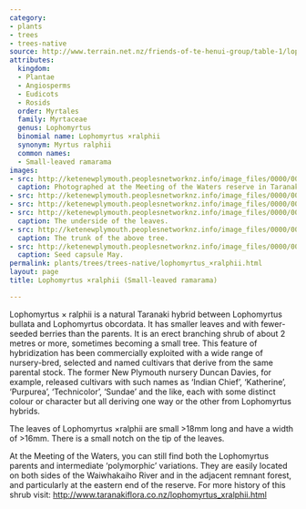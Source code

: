 ```yaml
---
category:
- plants
- trees
- trees-native
source: http://www.terrain.net.nz/friends-of-te-henui-group/table-1/lophomyrtus-ralphii-small-leaved-ramarama.html
attributes:
  kingdom:
  - Plantae
  - Angiosperms
  - Eudicots
  - Rosids
  order: Myrtales
  family: Myrtaceae
  genus: Lophomyrtus
  binomial name: Lophomyrtus ×ralphii
  synonym: Myrtus ralphii
  common names:
  - Small-leaved ramarama
images:
- src: http://ketenewplymouth.peoplesnetworknz.info/image_files/0000/0005/7144/Lophomyrtus_X_ralphii.JPG
  caption: Photographed at the Meeting of the Waters reserve in Taranaki.
- src: http://ketenewplymouth.peoplesnetworknz.info/image_files/0000/0005/7124/Lophomyrtus_X_ralphii-001.JPG
- src: http://ketenewplymouth.peoplesnetworknz.info/image_files/0000/0005/7154/Lophomyrtus_X_ralphii.JPG
- src: http://ketenewplymouth.peoplesnetworknz.info/image_files/0000/0005/7149/Lophomyrtus_X_ralphii-003.JPG
  caption: The underside of the leaves.
- src: http://ketenewplymouth.peoplesnetworknz.info/image_files/0000/0005/7139/Lophomyrtus_X_ralphii-004.JPG
  caption: The trunk of the above tree.
- src: http://ketenewplymouth.peoplesnetworknz.info/image_files/0000/0005/7129/Lophomyrtus_X_ralphii-002.JPG
  caption: Seed capsule May.
permalink: plants/trees/trees-native/lophomyrtus_×ralphii.html
layout: page
title: Lophomyrtus ×ralphii (Small-leaved ramarama)

---
```

Lophomyrtus × ralphii is a natural Taranaki hybrid between Lophomyrtus bullata and Lophomyrtus obcordata. It has smaller leaves and with fewer-seeded berries than the parents. It is an erect branching shrub of about 2 metres or more, sometimes becoming a small tree. This feature of hybridization has been commercially exploited with a wide range of nursery-bred, selected and named cultivars that derive from the same parental stock. The former New Plymouth nursery Duncan Davies, for example, released cultivars with such names as ‘Indian Chief’, ‘Katherine’, ‘Purpurea’, ‘Technicolor’, ‘Sundae’ and the like, each with some distinct colour or character but all deriving one way or the other from Lophomyrtus hybrids.</p> <p>The leaves of Lophomyrtus ×ralphii are small &gt;18mm long and have a width of &gt;16mm. There is a small notch on the tip of the leaves. 

At the Meeting of the Waters, you can still find both the Lophomyrtus parents and intermediate ‘polymorphic’ variations. They are easily located on both sides of the Waiwhakaiho River and in the adjacent remnant forest, and particularly at the eastern end of the reserve.
For more history of this shrub visit: <a href="http://www.taranakiflora.co.nz/lophomyrtus_xralphii.html%20">http://www.taranakiflora.co.nz/lophomyrtus_xralphii.html</a>
